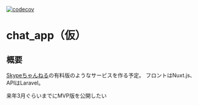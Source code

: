 [![codecov](https://codecov.io/gh/Kiyo510/chat_app/branch/master/graph/badge.svg?token=2JOM0O6ERZ)](https://codecov.io/gh/Kiyo510/chat_app)
# chat_app（仮）
## 概要
[Skypeちゃんねる](https://skypech.com/)の有料版のようなサービスを作る予定。
フロントはNuxt.js、APIはLaravel。

来年3月ぐらいまでにMVP版を公開したい
